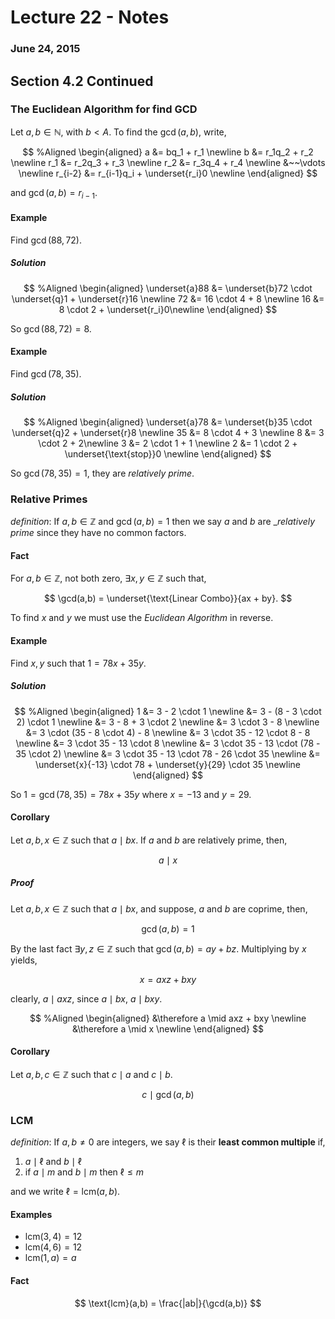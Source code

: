 # Lecture 22 - Notes  

### June 24, 2015  

## Section 4.2 Continued

### The Euclidean Algorithm for find GCD

Let $a,b \in \mathbb N$, with $b < A$. To find the $\gcd(a,b)$, write,

$$ %Aligned
\begin{aligned}
    a &= bq_1 + r_1 \newline
    b &= r_1q_2 + r_2 \newline
    r_1 &= r_2q_3 + r_3 \newline
    r_2 &= r_3q_4 + r_4 \newline
    &~~\vdots \newline
    r_{i-2} &= r_{i-1}q_i + \underset{r_i}0 \newline
\end{aligned}
$$

and $\gcd(a,b) = r_{i-1}$.

#### Example

Find $\gcd(88,72)$.

##### Solution

$$ %Aligned
\begin{aligned}
    \underset{a}88 &= \underset{b}72 \cdot \underset{q}1 + \underset{r}16 \newline
    72 &= 16 \cdot 4 + 8 \newline
    16 &= 8 \cdot 2 + \underset{r_i}0\newline
\end{aligned}
$$

So $\gcd(88,72) = 8$.

#### Example

Find $\gcd(78,35)$.

##### Solution

$$ %Aligned
\begin{aligned}
    \underset{a}78 &= \underset{b}35 \cdot \underset{q}2 + \underset{r}8 \newline
    35 &= 8 \cdot 4 + 3 \newline
    8 &= 3 \cdot 2 + 2\newline
    3 &= 2 \cdot 1 + 1 \newline
    2 &= 1 \cdot 2 + \underset{\text{stop}}0 \newline
\end{aligned}
$$

So $\gcd(78,35) = 1$, they are _relatively prime_.

### Relative Primes

_definition_: If $a,b \in \mathbb Z$ and $\gcd(a,b) = 1$ then we say $a$ and $b$ are __relatively prime_ since they have no common factors.


#### Fact

For $a,b \in \mathbb Z$, not both zero, $\exists x,y \in \mathbb Z$ such that,

$$
    \gcd(a,b) = \underset{\text{Linear Combo}}{ax + by}.
$$

To find $x$ and $y$ we must use the _Euclidean Algorithm_ in reverse.

#### Example

Find $x,y$ such that $1 = 78x + 35y$.

##### Solution

$$ %Aligned
\begin{aligned}
    1 &= 3 - 2 \cdot 1 \newline
    &= 3 - (8 - 3 \cdot 2) \cdot 1 \newline
    &= 3 - 8 + 3 \cdot 2 \newline
    &= 3 \cdot 3 - 8 \newline
    &= 3 \cdot (35 - 8 \cdot 4) - 8 \newline
    &= 3 \cdot 35 - 12 \cdot 8 - 8 \newline
    &= 3 \cdot 35 - 13 \cdot 8 \newline
    &= 3 \cdot 35 - 13 \cdot (78 - 35 \cdot 2) \newline
    &= 3 \cdot 35 - 13 \cdot 78 - 26 \cdot 35 \newline
    &= \underset{x}{-13} \cdot 78 + \underset{y}{29} \cdot 35 \newline
\end{aligned}
$$

So $1 = \gcd(78,35) = 78x + 35y$ where $x = -13$ and $y = 29$.

#### Corollary

Let $a,b,x \in \mathbb Z$ such that $a \mid bx$. If $a$ and $b$ are relatively prime, then,

$$
    a \mid x
$$

##### Proof

Let $a,b,x \in \mathbb Z$ such that $a \mid bx$, and suppose, $a$ and $b$ are coprime, then,

$$
    \gcd(a,b) = 1
$$

By the last fact $\exists y,z \in \mathbb Z$ such that $\gcd(a,b) = ay + bz$. Multiplying by $x$ yields,

$$
    x = axz + bxy
$$

clearly, $a \mid axz$, since $a \mid bx$, $a \mid bxy$.

$$ %Aligned
\begin{aligned}
    &\therefore a \mid axz + bxy \newline
    &\therefore a \mid x \newline
\end{aligned}
$$

#### Corollary

Let $a,b,c \in \mathbb Z$ such that $c \mid a$ and $c \mid b$.

$$
    c \mid \gcd(a,b)
$$

### LCM

_definition_: If $a,b \neq 0$ are integers, we say $\ell$ is their __least common multiple__ if,

1. $a \mid \ell$ and $b \mid \ell$
2. if $a \mid m$ and $b \mid m$ then $\ell \le m$

and we write $\ell = \text{lcm}(a,b$).

#### Examples

* $\text{lcm}(3,4) = 12$
* $\text{lcm}(4,6) = 12$
* $\text{lcm}(1,a) = a$

#### Fact

$$
    \text{lcm}(a,b) = \frac{|ab|}{\gcd(a,b)}
$$
